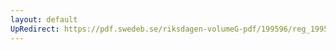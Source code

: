 ```yaml
---
layout: default
UpRedirect: https://pdf.swedeb.se/riksdagen-volumeG-pdf/199596/reg_199596/reg_199596_0050.pdf
---
```

